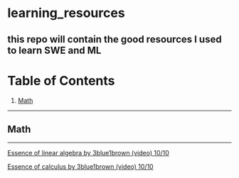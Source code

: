 # learning_resources
this repo will contain the good resources I used to learn SWE and ML
---

# Table of Contents

1. [Math](#math)

---

## Math <a name="math"></a>
---
[Essence of linear algebra by 3blue1brown (video) 10/10 ]([https://www.youtube.com/watch?v=YOUR_VIDEO_ID](https://www.youtube.com/playlist?list=PLZHQObOWTQDPD3MizzM2xVFitgF8hE_ab)https://www.youtube.com/playlist?list=PLZHQObOWTQDPD3MizzM2xVFitgF8hE_ab)

[Essence of calculus by 3blue1brown (video) 10/10](https://www.youtube.com/playlist?list=PLZHQObOWTQDMsr9K-rj53DwVRMYO3t5Yr)

   
